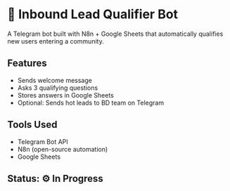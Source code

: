 # 🤖 Inbound Lead Qualifier Bot

A Telegram bot built with N8n + Google Sheets that automatically qualifies new users entering a community.

## Features
- Sends welcome message
- Asks 3 qualifying questions
- Stores answers in Google Sheets
- Optional: Sends hot leads to BD team on Telegram

## Tools Used
- Telegram Bot API
- N8n (open-source automation)
- Google Sheets

## Status: ⚙️ In Progress
